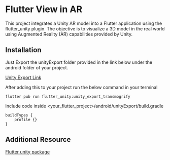 # Flutter View in AR

This project integrates a Unity AR model into a Flutter application using the flutter_unity plugin. The objective is to visualize a 3D model in the real world using Augmented Reality (AR) capabilities provided by Unity.

## Installation
Just Export the unityExport folder provided in the link below under the android folder of your project.

[Unity Export Link](https://drive.google.com/drive/folders/1dQXHs69KQoyN7ZodJJw_Zf8K4nMaQP_i?usp=sharing)

After adding this to your project run the below command in your terminal

```
flutter pub run flutter_unity:unity_export_transmogrify
```
Include code inside <your_flutter_project>/android/unityExport/build.gradle
```
buildTypes {
    profile {}
}
```

## Additional Resource

[Flutter unity package](https://pub.dev/packages/flutter_unity)

